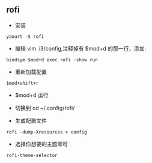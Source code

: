 ## rofi
- 安装
```
yaourt -S rofi
```

- 编辑 vim .i3/config,注释掉有 $mod+d 的那一行，添加:
```
bindsym $mod+d exec rofi -show run
```

- 重新加载配置
```
$mod+shift+r
```

- $mod+d 运行

- 切换到 cd ~/.config/rofi/
- 生成配置文件
```
rofi -dump-Xresources > config
```

- 选择你想要的主题即可
```
rofi-theme-selector
```
